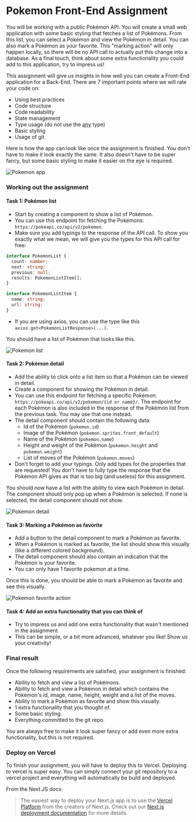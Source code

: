 # Pokemon Front-End Assignment

You will be working with a public Pokémon API. You will create a small web application with some basic styling that fetches a list of Pokémons. From this list, you can select a Pokémon and view the Pokémon in detail. You can also mark a Pokémon as your favorite. This "marking action" will only happen locally, so there will be no API call to actually put this change into a database. As a final touch, think about some extra functionality you could add to this application, try to impress us!

This assignment will give us insights in how well you can create a Front-End application for a Back-End. There are 7 important points where we will rate your code on:

- Using best practices
- Code structure
- Code readability
- State management
- Type usage (do not use the [any](https://www.typescriptlang.org/docs/handbook/2/everyday-types.html#any) type)
- Basic styling
- Usage of git

Here is how the app can look like once the assignment is finished. You don't have to make it look exactly the same. It also doesn't have to be super fancy, but some basic styling to make it easier on the eye is required.

![Pokemon app](assignment_images/pokemon_app.png)

### Working out the assignment

#### Task 1: Pokémon list

- Start by creating a component to show a list of Pokémon.
- You can use this endpoint for fetching the Pokémons: `https://pokeapi.co/api/v2/pokemon`.
- Make sure you add typings to the response of the API call. To show you exactly what we mean, we will give you the types for this API call for free:

```ts
interface PokemonList {
  count: number;
  next: string;
  previous: null;
  results: PokemonListItem[];
}

interface PokemonListItem {
  name: string;
  url: string;
}
```

- If you are using axios, you can use the type like this `axios.get<PokemonListResponse>(...)`.

You should have a list of Pokémon that looks like this.

![Pokemon list](assignment_images/pokemon_list.png)

#### Task 2: Pokémon detail

- Add the ability to click onto a list item so that a Pokémon can be viewed in detail.
- Create a component for showing the Pokémon in detail.
- You can use this endpoint for fetching a specific Pokémon: `https://pokeapi.co/api/v2/pokemon/{id or name}/`. The endpoint for each Pokémon is also included in the response of the Pokémon list from the previous task. You may use that one instead.
- The detail component should contain the following data:
  - Id of the Pokémon (`pokemon.id`)
  - Image of the Pokémon (`pokemon.sprites.front_default`)
  - Name of the Pokémon (`pokemon.name`)
  - Height and weight of the Pokémon (`pokemon.height` and `pokemon.weight`)
  - List of moves of the Pokémon (`pokemon.moves`)
- Don't forget to add your typings. Only add types for the properties that are requested! You don't have to fully type the response that the Pokémon API gives as that is too big (and useless) for this assignment.

You should now have a list with the ability to view each Pokémon in detail. The component should only pop up when a Pokémon is selected. If none is selected, the detail component should not show.

![Pokemon detail](assignment_images/pokemon_detail.gif)

#### Task 3: Marking a Pokémon as favorite

- Add a button to the detail component to mark a Pokémon as favorite.
- When a Pokémon is marked as favorite, the list should show this visually (like a different colored background).
- The detail component should also contain an indication that the Pokémon is your favorite.
- You can only have 1 favorite pokemon at a time.

Once this is done, you should be able to mark a Pokémon as favorite and see this visually.

![Pokemon favorite action](assignment_images/pokemon_favorite.gif)

#### Task 4: Add an extra functionality that you can think of

- Try to impress us and add one extra functionality that wasn't mentioned in the assignment.
- This can be simple, or a bit more advanced, whatever you like! Show us your creativity!

### Final result

Once the following requirements are satisfied, your assignment is finished:

- Ability to fetch and view a list of Pokémons.
- Ability to fetch and view a Pokémon in detail which contains the Pokémon's id, image, name, height, weight and a list of the moves.
- Ability to mark a Pokémon as favorite and show this visually.
- 1 extra functionality that you thought of.
- Some basic styling.
- Everything committed to the git repo.

You are always free to make it look super fancy or add even more extra functionality, but this is not required.

### Deploy on Vercel

To finish your assignment, you will have to deploy this to Vercel. Deploying to vercel is super easy. You can simply connect your git repository to a vercel project and everything will automatically be build and deployed.

From the Next.JS docs:

> The easiest way to deploy your Next.js app is to use the [Vercel Platform](https://vercel.com/new?utm_medium=default-template&filter=next.js&utm_source=create-next-app&utm_campaign=create-next-app-readme) from the creators of Next.js.
> Check out our [Next.js deployment documentation](https://nextjs.org/docs/deployment) for more details.
